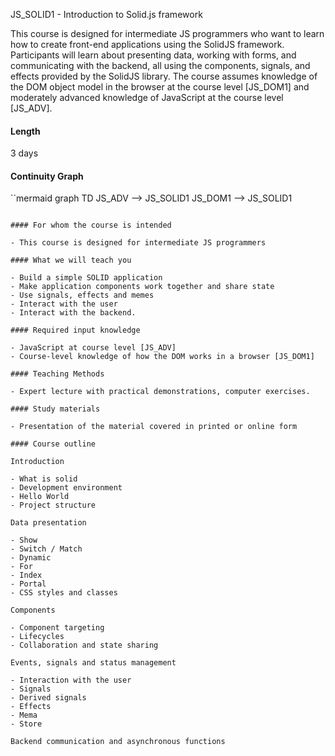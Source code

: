 JS_SOLID1 - Introduction to Solid.js framework

This course is designed for intermediate JS programmers who want to learn how to create front-end applications using the SolidJS framework. Participants will learn about presenting data, working with forms, and communicating with the backend, all using the components, signals, and effects provided by the SolidJS library. The course assumes knowledge of the DOM object model in the browser at the course level [JS_DOM1] and moderately advanced knowledge of JavaScript at the course level [JS_ADV].

#### Length

3 days

#### Continuity Graph

``mermaid
graph TD
    JS_ADV --> JS_SOLID1
    JS_DOM1 --> JS_SOLID1
```

#### For whom the course is intended

- This course is designed for intermediate JS programmers

#### What we will teach you

- Build a simple SOLID application
- Make application components work together and share state
- Use signals, effects and memes
- Interact with the user
- Interact with the backend.

#### Required input knowledge

- JavaScript at course level [JS_ADV]
- Course-level knowledge of how the DOM works in a browser [JS_DOM1]

#### Teaching Methods

- Expert lecture with practical demonstrations, computer exercises.

#### Study materials

- Presentation of the material covered in printed or online form

#### Course outline

Introduction

- What is solid
- Development environment
- Hello World
- Project structure

Data presentation

- Show
- Switch / Match
- Dynamic
- For
- Index
- Portal
- CSS styles and classes

Components

- Component targeting
- Lifecycles
- Collaboration and state sharing

Events, signals and status management

- Interaction with the user
- Signals
- Derived signals
- Effects
- Mema
- Store

Backend communication and asynchronous functions
